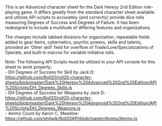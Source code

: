This is an Advanced character sheet for the Dark Heresy 2nd Edition role-playing game. It differs greatly from the standard character sheet available and utilizes API scripts to accurately (and correctly) provide dice rolls measuring Degrees of Success and Degrees of Failure. It has been redesigned to include a multitude of differing features and organizations. 

The changes include tabbed divisions for organization, repeatable fields added to gear items, cybernetics, psychic powers, skills and talents, provided an 'Other skill' field for overflow of Trade/Lore/Specializations of Operate, and built-in macros for variable initiative rolls. 

Note: The following API Scripts must be utilized in your API console for this sheet to work properly;  
	- DH Degrees of Success for Skill by Jack D: https://github.com/Roll20/roll20-character-sheets/blob/master/Dark%20Heresy%20Advanced%202nd%20Edition/API%20Scripts/DH_Degrees_Skills.js  
	- DH Degrees of Success for Weapons by Jack D: https://github.com/Roll20/roll20-character-sheets/blob/master/Dark%20Heresy%20Advanced%202nd%20Edition/API%20Scripts/DH_Degrees_Weapons.js  
	- Ammo Count by Aaron C. Meadow: https://github.com/shdwjk/Roll20API/blob/master/Ammo/Ammo.js  
